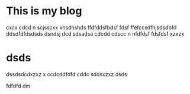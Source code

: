 # This is my blog
cxcx cdcd n scjsscxx xhsdhshds ffdfddsfbdsf  fdsf ffefccxdfhjsdsdbfd ddsdfdfdsdsds dsndsj dcd sdsadsa cdcdd cdscc n nfdfdsf 
fdsfdsf
xzxzx
# dsds
dssdsdcdxzxz
 x
 ccdcddfdfd cddc
sddsxzxz
dsds


fdfdfd
dm